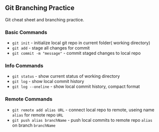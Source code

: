 ## Git Branching Practice

Git cheat sheet and branching practice.

### Basic Commands
* `git init` - initialize local git repo in current folder( working directory)
* `git add` - stage all changes for commit
* `git commit -m "message"` - commit staged changes to local repo

### Info Commands
* `git status` - show current status of working directory
* `git log` - show local commit history
* `git log --oneline` - show local commit history, compact format

### Remote Commands
* `git remote add alias URL` - connect local repo to remote, useing name `alias` for remote repo `URL`
* `git push alias branchName` - push local commits to remote repo `alias` on branch `branchName`